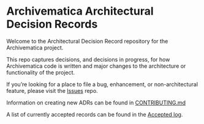 # Archivematica Architectural Decision Records

Welcome to the Architectural Decision Record repository for the Archivematica project.

This repo captures decisions, and decisions in progress, for how Archivematica
code is written and major changes to the architecture or functionality of the
project.

If you’re looking for a place to file a bug, enhancement, or non-architectural
feature, please visit the [Issues](https://github.com/archivematica/Issues)
repo.

Information on creating new ADRs can be found in
[CONTRIBUTING.md](contributing.md)

A list of currently accepted records can be found in the 
[Accepted log](accepted-log.md).
